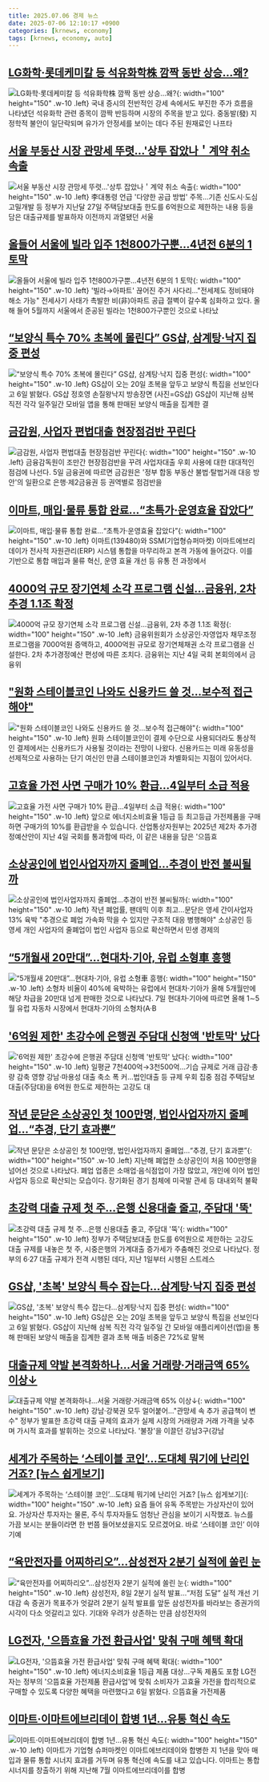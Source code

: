 ```yaml
---
title: 2025.07.06 경제 뉴스
date: 2025-07-06 12:10:17 +0900
categories: [krnews, economy]
tags: [krnews, economy, auto]
---
```

## [LG화학·롯데케미칼 등 석유화학株 깜짝 동반 상승…왜?](https://n.news.naver.com/mnews/article/018/0006058442)

![LG화학·롯데케미칼 등 석유화학株 깜짝 동반 상승…왜?](https://mimgnews.pstatic.net/image/origin/018/2025/07/06/6058442.jpg?type=nf220_150){: width="100" height="150" .w-10 .left}
국내 증시의 전반적인 강세 속에서도 부진한 주가 흐름을 나타냈던 석유화학 관련 종목이 깜짝 반등하며 시장의 주목을 받고 있다. 중동발(發) 지정학적 불안이 일단락되며 유가가 안정세를 보이는 데다 주된 원재료인 나프타

## [서울 부동산 시장 관망세 뚜렷…'상투 잡았나＇계약 취소 속출](https://n.news.naver.com/mnews/article/001/0015489967)

![서울 부동산 시장 관망세 뚜렷…'상투 잡았나＇계약 취소 속출](https://mimgnews.pstatic.net/image/origin/001/2025/07/06/15489967.jpg?type=nf220_150){: width="100" height="150" .w-10 .left}
李대통령 언급 '다양한 공급 방법' 주목…기존 신도시·도심 고밀개발 등 정부가 지난달 27일 주택담보대출 한도를 6억원으로 제한하는 내용 등을 담은 대출규제를 발표하자 이전까지 과열됐던 서울

## [올들어 서울에 빌라 입주 1천800가구뿐…4년전 6분의 1 토막](https://n.news.naver.com/mnews/article/001/0015489989)

![올들어 서울에 빌라 입주 1천800가구뿐…4년전 6분의 1 토막](https://mimgnews.pstatic.net/image/origin/001/2025/07/06/15489989.jpg?type=nf220_150){: width="100" height="150" .w-10 .left}
'빌라→아파트' 끊어진 주거 사다리…"전세제도 정비돼야 해소 가능" 전세사기 사태가 촉발한 비(非)아파트 공급 절벽이 갈수록 심화하고 있다. 올해 들어 5월까지 서울에서 준공된 빌라는 1천800가구뿐인 것으로 나타났

## [“보양식 특수 70% 초복에 몰린다” GS샵, 삼계탕·낙지 집중 편성](https://n.news.naver.com/mnews/article/018/0006058412)

![“보양식 특수 70% 초복에 몰린다” GS샵, 삼계탕·낙지 집중 편성](https://mimgnews.pstatic.net/image/origin/018/2025/07/06/6058412.jpg?type=nf220_150){: width="100" height="150" .w-10 .left}
GS샵이 오는 20일 초복을 앞두고 보양식 특집을 선보인다고 6일 밝혔다. GS샵 정호영 손질왕낙지 방송장면 (사진=GS샵) GS샵이 지난해 삼복 직전 각각 일주일간 모바일 앱을 통해 판매된 보양식 매출을 집계한 결

## [금감원, 사업자 편법대출 현장점검반 꾸린다](https://n.news.naver.com/mnews/article/003/0013345046)

![금감원, 사업자 편법대출 현장점검반 꾸린다](https://mimgnews.pstatic.net/image/origin/003/2025/07/05/13345046.jpg?type=nf220_150){: width="100" height="150" .w-10 .left}
금융감독원이 조만간 현장점검반을 꾸려 사업자대출 우회 사용에 대한 대대적인 점검에 나선다. 5일 금융권에 따르면 금감원은 '정부 합동 부동산 불법·탈법거래 대응 방안'의 일환으로 은행·제2금융권 등 권역별로 점검반을

## [이마트, 매입·물류 통합 완료…“초특가·운영효율 잡았다”](https://n.news.naver.com/mnews/article/018/0006058428)

![이마트, 매입·물류 통합 완료…“초특가·운영효율 잡았다”](https://mimgnews.pstatic.net/image/origin/018/2025/07/06/6058428.jpg?type=nf220_150){: width="100" height="150" .w-10 .left}
이마트(139480)와 SSM(기업형슈퍼마켓) 이마트에브리데이가 전사적 자원관리(ERP) 시스템 통합을 마무리하고 본격 가동에 들어갔다. 이를 기반으로 통합 매입과 물류 혁신, 운영 효율 개선 등 유통 전 과정에서

## [4000억 규모 장기연체 소각 프로그램 신설…금융위, 2차 추경 1.1조 확정](https://n.news.naver.com/mnews/article/030/0003328591)

![4000억 규모 장기연체 소각 프로그램 신설…금융위, 2차 추경 1.1조 확정](https://mimgnews.pstatic.net/image/origin/030/2025/07/06/3328591.jpg?type=nf220_150){: width="100" height="150" .w-10 .left}
금융위원회가 소상공인·자영업자 채무조정 프로그램을 7000억원 증액하고, 4000억원 규모로 장기연체채권 소각 프로그램을 신설한다. 2차 추가경정예산 편성에 따른 조치다. 금융위는 지난 4일 국회 본회의에서 금융위

## ["원화 스테이블코인 나와도 신용카드 쓸 것…보수적 접근해야"](https://n.news.naver.com/mnews/article/008/0005217446)

!["원화 스테이블코인 나와도 신용카드 쓸 것…보수적 접근해야"](https://mimgnews.pstatic.net/image/origin/008/2025/07/05/5217446.jpg?type=nf220_150){: width="100" height="150" .w-10 .left}
원화 스테이블코인이 결제 수단으로 사용되더라도 통상적인 결제에서는 신용카드가 사용될 것이라는 전망이 나왔다. 신용카드는 미래 유동성을 선제적으로 사용하는 단기 여신인 만큼 스테이블코인과 차별화되는 지점이 있어서다.

## [고효율 가전 사면 구매가 10% 환급…4일부터 소급 적용](https://n.news.naver.com/mnews/article/422/0000756458)

![고효율 가전 사면 구매가 10% 환급…4일부터 소급 적용](https://mimgnews.pstatic.net/image/origin/422/2025/07/05/756458.jpg?type=nf220_150){: width="100" height="150" .w-10 .left}
앞으로 에너지소비효율 1등급 등 최고등급 가전제품을 구매하면 구매가의 10%를 환급받을 수 있습니다. 산업통상자원부는 2025년 제2차 추가경정예산안이 지난 4일 국회를 통과함에 따라, 이 같은 내용을 담은 '으뜸효

## [소상공인에 법인사업자까지 줄폐업…추경이 반전 불씨될까](https://n.news.naver.com/mnews/article/001/0015489952)

![소상공인에 법인사업자까지 줄폐업…추경이 반전 불씨될까](https://mimgnews.pstatic.net/image/origin/001/2025/07/06/15489952.jpg?type=nf220_150){: width="100" height="150" .w-10 .left}
작년 폐업률, 팬데믹 이후 최고…문닫은 영세 간이사업자 13% 육박 "추경으로 폐업 가속화 막을 수 있지만 구조적 대응 병행해야" 소상공인 등 영세 개인 사업자의 줄폐업이 법인 사업자 등으로 확산하면서 민생 경제의

## [“5개월새 20만대”…현대차·기아, 유럽 소형車 흥행](https://n.news.naver.com/mnews/article/029/0002966244)

![“5개월새 20만대”…현대차·기아, 유럽 소형車 흥행](https://mimgnews.pstatic.net/image/origin/029/2025/07/06/2966244.jpg?type=nf220_150){: width="100" height="150" .w-10 .left}
소형차 비율이 40%에 육박하는 유럽에서 현대차·기아가 올해 5개월만에 해당 차급을 20만대 넘게 판매한 것으로 나타났다. 7일 현대차·기아에 따르면 올해 1∼5월 유럽 자동차 시장에서 현대차·기아의 소형차(A·B

## ['6억원 제한' 초강수에 은행권 주담대 신청액 '반토막' 났다](https://n.news.naver.com/mnews/article/001/0015489948)

!['6억원 제한' 초강수에 은행권 주담대 신청액 '반토막' 났다](https://mimgnews.pstatic.net/image/origin/001/2025/07/06/15489948.jpg?type=nf220_150){: width="100" height="150" .w-10 .left}
일평균 7천400억→3천500억…기습 규제로 거래 급감·총량 감축 영향 강남·마용성 대출 축소 폭 커…법인대출 등 규제 우회 집중 점검 주택담보대출(주담대)을 6억원 한도로 제한하는 고강도 대

## [작년 문닫은 소상공인 첫 100만명, 법인사업자까지 줄폐업…“추경, 단기 효과뿐”](https://n.news.naver.com/mnews/article/029/0002966225)

![작년 문닫은 소상공인 첫 100만명, 법인사업자까지 줄폐업…“추경, 단기 효과뿐”](https://mimgnews.pstatic.net/image/origin/029/2025/07/06/2966225.jpg?type=nf220_150){: width="100" height="150" .w-10 .left}
지난해 폐업한 소상공인이 처음 100만명을 넘어선 것으로 나타났다. 폐업 업종은 소매업·음식점업이 가장 많았고, 개인에 이어 법인 사업자 등으로 확산되는 모습이다. 장기화된 경기 침체에 미국발 관세 등 대내외적 불확

## [초강력 대출 규제 첫 주…은행 신용대출 줄고, 주담대 '뚝'](https://n.news.naver.com/mnews/article/003/0013345487)

![초강력 대출 규제 첫 주…은행 신용대출 줄고, 주담대 '뚝'](https://mimgnews.pstatic.net/image/origin/003/2025/07/06/13345487.jpg?type=nf220_150){: width="100" height="150" .w-10 .left}
정부가 주택담보대출 한도를 6억원으로 제한하는 고강도 대출 규제를 내놓은 첫 주, 시중은행의 가계대출 증가세가 주춤해진 것으로 나타났다. 정부의 6·27 대출 규제가 전격 시행된 데다, 지난 1일부터 시행된 스트레스

## [GS샵, '초복' 보양식 특수 잡는다…삼계탕·낙지 집중 편성](https://n.news.naver.com/mnews/article/030/0003328568)

![GS샵, '초복' 보양식 특수 잡는다…삼계탕·낙지 집중 편성](https://mimgnews.pstatic.net/image/origin/030/2025/07/06/3328568.jpg?type=nf220_150){: width="100" height="150" .w-10 .left}
GS샵은 오는 20일 초복을 앞두고 보양식 특집을 선보인다고 6일 밝혔다. GS샵이 지난해 삼복 직전 각각 일주일 간 모바일 애플리케이션(앱)을 통해 판매된 보양식 매출을 집계한 결과 초복 매출 비중은 72%로 말복

## [대출규제 약발 본격화하나…서울 거래량·거래금액 65% 이상↓](https://n.news.naver.com/mnews/article/001/0015489969)

![대출규제 약발 본격화하나…서울 거래량·거래금액 65% 이상↓](https://mimgnews.pstatic.net/image/origin/001/2025/07/06/15489969.jpg?type=nf220_150){: width="100" height="150" .w-10 .left}
강남·강북권 모두 얼어붙어…"관망세 속 추가 공급책이 변수" 정부가 발표한 초강력 대출 규제의 효과가 실제 시장의 거래량과 거래 가격을 낮추며 가시적 효과를 발휘하는 것으로 나타났다. '불장'을 이끌던 강남3구(강남

## [세계가 주목하는 ‘스테이블 코인’…도대체 뭐기에 난리인 거죠? [뉴스 쉽게보기]](https://n.news.naver.com/mnews/article/009/0005520180)

![세계가 주목하는 ‘스테이블 코인’…도대체 뭐기에 난리인 거죠? [뉴스 쉽게보기]](https://mimgnews.pstatic.net/image/origin/009/2025/07/06/5520180.jpg?type=nf220_150){: width="100" height="150" .w-10 .left}
요즘 들어 유독 주목받는 가상자산이 있어요. 가상자산 투자자는 물론, 주식 투자자들도 엄청난 관심을 보이기 시작했죠. 뉴스를 가끔 보시는 분들이라면 한 번쯤 들어보셨을지도 모르겠어요. 바로 ‘스테이블 코인’ 이야기예

## [“육만전자를 어찌하리오”…삼성전자 2분기 실적에 쏠린 눈](https://n.news.naver.com/mnews/article/009/0005520092)

![“육만전자를 어찌하리오”…삼성전자 2분기 실적에 쏠린 눈](https://mimgnews.pstatic.net/image/origin/009/2025/07/05/5520092.jpg?type=nf220_150){: width="100" height="150" .w-10 .left}
삼성전자, 8일 2분기 실적 발표…“저점 도달” 실적 개선 기대감 속 증권가 목표주가 엇갈려 2분기 실적 발표를 앞둔 삼성전자를 바라보는 증권가의 시각이 다소 엇갈리고 있다. 기대와 우려가 상존하는 만큼 삼성전자의

## [LG전자, '으뜸효율 가전 환급사업' 맞춰 구매 혜택 확대](https://n.news.naver.com/mnews/article/001/0015490184)

![LG전자, '으뜸효율 가전 환급사업' 맞춰 구매 혜택 확대](https://mimgnews.pstatic.net/image/origin/001/2025/07/06/15490184.jpg?type=nf220_150){: width="100" height="150" .w-10 .left}
에너지소비효율 1등급 제품 대상…구독 제품도 포함 LG전자는 정부의 '으뜸효율 가전제품 환급사업'에 맞춰 소비자가 고효율 가전을 합리적으로 구매할 수 있도록 다양한 혜택을 마련했다고 6일 밝혔다. 으뜸효율 가전제품

## [이마트·이마트에브리데이 합병 1년…유통 혁신 속도](https://n.news.naver.com/mnews/article/422/0000756713)

![이마트·이마트에브리데이 합병 1년…유통 혁신 속도](https://mimgnews.pstatic.net/image/origin/422/2025/07/06/756713.jpg?type=nf220_150){: width="100" height="150" .w-10 .left}
이마트가 기업형 슈퍼마켓인 이마트에브리데이와 합병한 지 1년을 맞아 매입과 물류 통합 시너지 효과를 거두며 유통 혁신에 속도를 내고 있습니다. 이마트는 통합 시너지를 창출하기 위해 지난해 7월 이마트에브리데이를 합병

